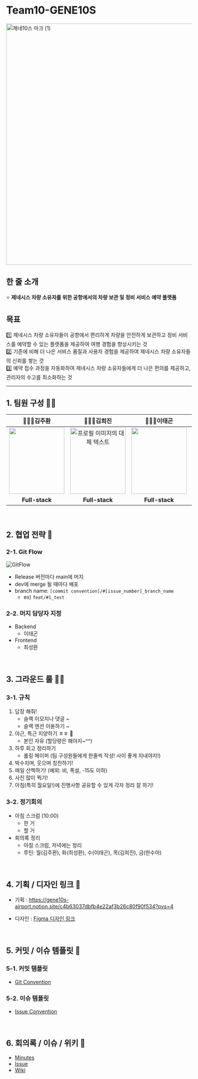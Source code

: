 # Team10-GENE10S
<img width="655" alt="제네10스 마크 (1)" src="https://github.com/softeerbootcamp-3rd/Team10-GENE10S/assets/102223636/cbf24041-b7a3-44b3-b5c0-ff0e0e3e8017">

## 한 줄 소개
⭐ **제네시스 차량 소유자를 위한 공항에서의 차량 보관 및 정비 서비스 예약 플랫폼**

## 목표

1️⃣ 제네시스 차량 소유자들이 공항에서 편리하게 차량을 안전하게 보관하고 정비 서비스를 예약할 수 있는 플랫폼을 제공하여 여행 경험을 향상시키는 것 <br>
2️⃣ 기존에 비해 더 나은 서비스 품질과 사용자 경험을 제공하여 제네시스 차량 소유자들의 신뢰를 쌓는 것 <br>
3️⃣ 예약 접수 과정을 자동화하여 제네시스 차량 소유자들에게 더 나은 편의를 제공하고, 관리자의 수고를 최소화하는 것 <br>

---

## 1. 팀원 구성 👋🏻

|**👨🏻‍💻김주환**|**👩🏻‍💻김희진**|**👩🏻‍💻이태곤**|**👨🏻‍💻최성환**|**👩🏻‍💻한수아**|
|:---:|:---:|:---:|:---:|:---:|
|<img src="https://github.com/softeerbootcamp-3rd/Team10-GENE10S/assets/102223636/765cbae9-cf91-4225-a324-0dfd2f86cb2a" height=180 width=150> <br/> |<img src="https://github.com/insiderhj.png" height="180" width="150" alt="프로필 이미지의 대체 텍스트"> <br/>| <img src="https://github.com/taegon98/softee5-tenten-BE/assets/102223636/85749d8a-b427-47e3-82a0-ed8ec2b9777b" height=180 width=150> <br/>| <img src="https://github.com/PKafka0320.png" height=180 width=150> <br/> |<img src="https://github.com/h-sooah.png" height=180 width=150> <br/> |
|**Full-stack**|**Full-stack**|**Full-stack**|**Full-stack**|**Full-stack**|

<Br>

## 2. 협업 전략 📝

### 2-1. Git Flow
![GitFlow](https://github.com/softeerbootcamp-3rd/Team10-GENE10S/assets/102223636/eb68ed57-68b5-4481-ad15-e1c8f9d2fc55)

- Release 버전마다 main에 머지
- dev에 merge 될 때마다 배포
- branch name: `[commit convention]/#[issue_number]_branch_name`
    - ex) `feat/#1_test`

### 2-2. 머지 담당자 지정

- Backend
    - 이태곤
- Frontend
    - 최성환

<Br>

## 3. 그라운드 룰 🤙🏻

### 3-1. 규칙 

1. 답장 해줘!
    - 슬랙 이모지나 댓글 ~
    - 슬랙 멘션 이용하기 ~
2. 야근, 특근 지양하기 ㅎㅎ 🧡
    - 본인 자유 (할당량은 해야지~^^)
3. 하루 회고 정리하기
    - 롤링 페이퍼 (팀 구성원들에게 한줄씩 작성! 사이 좋게 지내야지!)
4. 박수치며, 웃으며 칭찬하기!
5. 매일 산책하기! (예외: 비, 폭설, -15도 이하)
6. 사진 많이 찍기!
7. 아침(특히 월요일!)에 진행사항 공유할 수 있게 각자 정리 잘 하기!

### 3-2. 정기회의

- 아침 스크럼 (10:00)
    - 한 거
    - 할 거
- 회의록 정리
    - 아침 스크럼, 저녁에는 정리
    - 루틴: 월(김주환), 화(최성환), 수(이태곤), 목(김희진), 금(한수아)

<Br>

## 4. 기획 / 디자인 링크 📝

- 기획 : https://gene10s-airport.notion.site/c4b63037dbfb4e22af3b26c80f90f534?pvs=4

- 디자인 : [Figma 디자인 링크](https://www.figma.com/file/vCorV4ciio2ts7AQvmlTHF/GENESIS-Airport?type=design&node-id=0%3A1&mode=design&t=0umsfYGeBf0VCJyC-1)

<Br>

## 5. 커밋 / 이슈 템플릿 📝

### 5-1. 커밋 템플릿
- [Git Convention](https://www.notion.so/Git-Convention-bbe571bf02af40e6b9eacd7825ac7088?pvs=21)

### 5-2. 이슈 템플릿
- [Issue Convention](https://www.notion.so/Issue-Convention-35163227d05d4ffdbbb6c3786f5ac394?pvs=21)

<Br>

## 6. 회의록 / 이슈 / 위키 📝
- [Minutes](https://www.notion.so/gene10s-airport/87605fce82e4482ea9bc4202fe2717a1?v=6ab451c247bd455d918f8ab8634adcdc&pvs=4)
- [Issue](https://github.com/softeerbootcamp-3rd/Team10-GENE10S/issues)
- [Wiki](https://github.com/softeerbootcamp-3rd/Team10-GENE10S/wiki)

